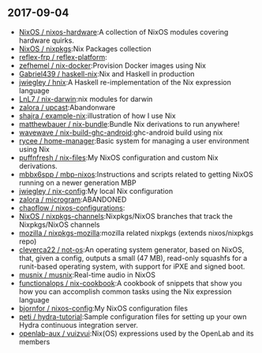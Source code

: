 ## 2017-09-04

* [NixOS / nixos-hardware](https://github.com/NixOS/nixos-hardware):A collection of NixOS modules covering hardware quirks.
* [NixOS / nixpkgs](https://github.com/NixOS/nixpkgs):Nix Packages collection
* [reflex-frp / reflex-platform](https://github.com/reflex-frp/reflex-platform):
* [zefhemel / nix-docker](https://github.com/zefhemel/nix-docker):Provision Docker images using Nix
* [Gabriel439 / haskell-nix](https://github.com/Gabriel439/haskell-nix):Nix and Haskell in production
* [jwiegley / hnix](https://github.com/jwiegley/hnix):A Haskell re-implementation of the Nix expression language
* [LnL7 / nix-darwin](https://github.com/LnL7/nix-darwin):nix modules for darwin
* [zalora / upcast](https://github.com/zalora/upcast):Abandonware
* [shajra / example-nix](https://github.com/shajra/example-nix):illustration of how I use Nix
* [matthewbauer / nix-bundle](https://github.com/matthewbauer/nix-bundle):Bundle Nix derivations to run anywhere!
* [wavewave / nix-build-ghc-android](https://github.com/wavewave/nix-build-ghc-android):ghc-android build using nix
* [rycee / home-manager](https://github.com/rycee/home-manager):Basic system for managing a user environment using Nix
* [puffnfresh / nix-files](https://github.com/puffnfresh/nix-files):My NixOS configuration and custom Nix derivations.
* [mbbx6spp / mbp-nixos](https://github.com/mbbx6spp/mbp-nixos):Instructions and scripts related to getting NixOS running on a newer generation MBP
* [jwiegley / nix-config](https://github.com/jwiegley/nix-config):My local Nix configuration
* [zalora / microgram](https://github.com/zalora/microgram):ABANDONED
* [chaoflow / nixos-configurations](https://github.com/chaoflow/nixos-configurations):
* [NixOS / nixpkgs-channels](https://github.com/NixOS/nixpkgs-channels):Nixpkgs/NixOS branches that track the Nixpkgs/NixOS channels
* [mozilla / nixpkgs-mozilla](https://github.com/mozilla/nixpkgs-mozilla):mozilla related nixpkgs (extends nixos/nixpkgs repo)
* [cleverca22 / not-os](https://github.com/cleverca22/not-os):An operating system generator, based on NixOS, that, given a config, outputs a small (47 MB), read-only squashfs for a runit-based operating system, with support for iPXE and signed boot.
* [musnix / musnix](https://github.com/musnix/musnix):Real-time audio in NixOS
* [functionalops / nix-cookbook](https://github.com/functionalops/nix-cookbook):A cookbook of snippets that show you how you can accomplish common tasks using the Nix expression language
* [bjornfor / nixos-config](https://github.com/bjornfor/nixos-config):My NixOS configuration files
* [peti / hydra-tutorial](https://github.com/peti/hydra-tutorial):Sample configuration files for setting up your own Hydra continuous integration server.
* [openlab-aux / vuizvui](https://github.com/openlab-aux/vuizvui):Nix(OS) expressions used by the OpenLab and its members
